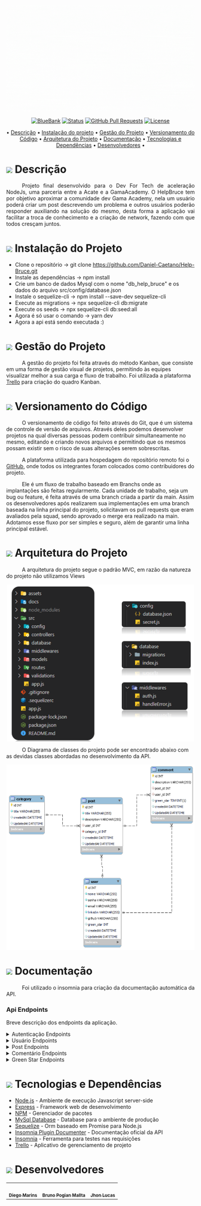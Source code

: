<!--

<p align="center">
  <img align="center" src="https://github.com/jonaslucenafilho/BlueBankPanAcademy/blob/main/assets/BlueBank_IMG.jpg" width="800px" />
</p> -->

![dscatalog-catalog](https://github.com/Daniel-Caetano/Help-Bruce/blob/develop/assets/helpbruce.gif)

<!-- <h1 align="center">Helpe Bruce</h1> -->

<div align="center">

[![BlueBank](https://img.shields.io/badge/HelpBruce-name-blue.svg)](http://BlueBank.url.com)
[![Status](https://img.shields.io/badge/status-active-success.svg)]()
[![GitHub Pull Requests](https://img.shields.io/github/issues-pr/kylelobo/The-Documentation-Compendium.svg)](https://github.com/jonaslucenafilho/BlueBankPanAcademy/pulls)
[![License](https://img.shields.io/badge/license-MIT-blue.svg)](LICENSE.md)

</div>

<p align="center">
	• <a href="#descricao">Descrição</a> •
  <a href="#instalacao-do-projeto">Instalação do projeto</a> •
	<a href="#gestao-do-projeto">Gestão do Projeto</a> •
	<a href="#versionamento">Versionamento do Código</a> •
	<a href="#arquitetura">Arquitetura do Projeto</a> •
	<a href="#documentacao">Documentação</a> •
	<a href="#tecnologias-dependencias">Tecnologias e Dependências</a> •
	<a href="#desenvolvedores">Desenvolvedores</a> •
</p>

<h1 id="descricao">
	<img src="https://img.icons8.com/external-tal-revivo-color-tal-revivo/24/000000/external-readme-is-a-easy-to-build-a-developer-hub-that-adapts-to-the-user-logo-color-tal-revivo.png"/>
  Descrição
</h1>

<p align="justify"> &emsp;&emsp;&emsp;Projeto final desenvolvido para o Dev For Tech de aceleração NodeJs, uma parceria entre a Acate e a GamaAcademy. O HelpBruce tem por objetivo aproximar a comunidade dev Gama Academy, nela um usuário poderá criar um post descrevendo um problema e outros usuários poderão responder auxiliando na solução do mesmo, desta forma a aplicação vai facilitar a troca de conhecimento e a criação de network, fazendo com que todos cresçam juntos.
</p>

<h1 id="instalacao-do-projeto">
<img src="https://img.icons8.com/color/software-installer.png"/>
  Instalação do Projeto
</h1>

- Clone o repositório -> git clone https://github.com/Daniel-Caetano/Help-Bruce.git
- Instale as dependências -> npm install
- Crie um banco de dados Mysql com o nome "db_help_bruce" e os dados do arquivo src/config/database.json
- Instale o sequelize-cli -> npm install --save-dev sequelize-cli
- Execute as migrations -> npx sequelize-cli db:migrate
- Execute os seeds -> npx sequelize-cli db:seed:all
- Agora é só usar o comando -> yarn dev
- Agora a api está sendo executada :)

<h1 id="gestao-do-projeto">
	<img height="28" src="https://img.icons8.com/fluency/50/000000/project.png"/>
  Gestão do Projeto
</h1>

<p text-align="justify"> &emsp;&emsp;&emsp;A gestão do projeto foi feita através do método Kanban, que consiste em uma forma de gestão visual de projetos, permitindo às equipes visualizar melhor a sua carga e fluxo de trabalho. Foi utilizada a plataforma <a href="https://www.atlassian.com/br/software/trello">Trello</a> para criação do quadro Kanban.
</p>

<h1 id="versionamento">
<img src="https://img.icons8.com/officel/30/000000/compare-git.png"/>
  Versionamento do Código
</h1>

<p text-align="justify">&emsp;&emsp;&emsp;O versionamento de código foi feito através do Git, que é um sistema de controle de versão de arquivos. Através deles podemos desenvolver projetos na qual diversas pessoas podem contribuir simultaneamente no mesmo, editando e criando novos arquivos e permitindo que os mesmos possam existir sem o risco de suas alterações serem sobrescritas.
</p>

<p text-align="justify">&emsp;&emsp;&emsp;A plataforma utilizada para hospedagem do repositório remoto foi o <a href="https://github.com/">GitHub</a>, onde todos os integrantes foram colocados como contribuidores do projeto.
</p>

<p text-align="justify">&emsp;&emsp;&emsp;Ele é um fluxo de trabalho baseado em Branchs onde as implantações são feitas regularmente. Cada unidade de trabalho, seja um bug ou feature, é feita através de uma branch criada a partir da main. Assim os desenvolvedores após realizarem sua implementações em uma branch baseada na linha principal do projeto, solicitavam os pull requests que eram avaliados pela squad, sendo aprovado o merge era realizado na main. Adotamos esse fluxo por ser simples e seguro, além de garantir uma linha principal estável. 
</p>

<h1 id="arquitetura">
<img src="https://img.icons8.com/office/30/000000/blueprint.png"/>
  Arquitetura do Projeto
</h1>

<p text-align="justify">&emsp;&emsp;&emsp;A arquitetura do projeto segue o padrão MVC, em razão da natureza do projeto não utilizamos Views </p>

<p align="center">  
  <img align="center" src="https://github.com/Daniel-Caetano/Help-Bruce/blob/develop/assets/arquitetura.png" width="500px" />
</p>

<p text-align="justify">&emsp;&emsp;&emsp;O Diagrama de classes do projeto pode ser encontrado abaixo com as devidas classes abordadas no desenvolvimento da API. </p>

<p align="center">  
  <img align="center" src="https://github.com/Daniel-Caetano/Help-Bruce/blob/develop/assets/diagrama.png" width="600px" />
</p>

<h1 id="documentacao">
<img height="30" src="https://img.icons8.com/color/48/000000/documents.png"/>
  Documentação
</h1>

<p text-align="justify"> &emsp;&emsp;&emsp;Foi utilizado o insomnia para criação da documentação automática da API. 
</p>

### Api Endpoints

Breve descrição dos endpoints da aplicação.

<details>
  <summary>Autenticação Endpoints</summary>
 <br>
  
  Gera um token de autenticação
  ``` ruby
  POST /login
  ```   
  | Parametro | Tipo | Descrição |
  | :--- | :--- | :--- |
  | `email` | `string` | **Requerido**. Email do usuário |
  | `senha` | `string` | **Requerido**. Senha do usuário |

</details>

<details>
  <summary>Usuário Endpoints</summary>
 <br>  
  
  Cadastra um novo usuário
  ``` ruby
  POST /users
  ```   
  | Parametro | Tipo | Descrição |
  | :--- | :--- | :--- |
  | `nome ` | `string` | **Requerido**. Nome do usuário |
  | `senha ` | `string`| **Requerido**. Senha do usuário |	
  | `email ` | `string` | **Requerido**. Email do usuário |
  | `linkedin ` | `string` | **Requerido**. Conta do Linkedin do usuário |
  | `github ` | `string` | **Requerido**. Conta do Github do usuário|

Retorna uma lista de usuários

```ruby
GET /users
```

Retorna um único usuário a partir do id

```ruby
GET /users/{id}
```

| Parametro | Tipo      | Descrição                                       |
| :-------- | :-------- | :---------------------------------------------- |
| `id `     | `integer` | **Requerido**. Id do usuário que será procurado |

Atualiza os dados de um usuário a partir do id

```ruby
PUT /users/{id}
```

| Parametro   | Tipo      | Descrição                                    |
| :---------- | :-------- | :------------------------------------------- |
| `id `       | `integer` | **Requerido**.Id do usuário a ser atualizado |
| `nome `     | `string`  | **Opcional**. Nome do usuário                |
| `senha `    | `string`  | **Opcional**. Senha do usuário               |
| `email `    | `string`  | **Opcional**. Email do usuário               |
| `linkedin ` | `string`  | **Opcional**. Conta do Linkedin do usuário   |
| `github `   | `string`  | **Opcional**. Conta do Github do usuário     |

Deleta um usuário a partir do id

```ruby
DELETE /users/{id}
```

| Parametro | Tipo      | Descrição                                   |
| :-------- | :-------- | :------------------------------------------ |
| `id `     | `integer` | **Requerido**. id do usuário a ser removido |

</details>
<details>
  <summary>Post Endpoints</summary>
 <br>  
  
  Cadastra um novo post
  ``` ruby
  POST /post
  ```   
  | Parametro      | Tipo     | Descrição                                        |
  | :---           | :---     | :-------------------------------                 |
  | `title `       | `string` | **Requerido**. Titulo do problema do usuário     |
  | `description ` | `string` | **Requerido**.  Descrição do problema do usuário |	
  | `category_id ` | `integer`| **Requerido**. Id da categoria do problema       |

Retorna uma lista de posts

```ruby
GET /posts
```

Retorna um único post a partir do id

```ruby
GET /posts/{id}
```

| Parametro | Tipo      | Descrição                                    |
| :-------- | :-------- | :------------------------------------------- |
| `id `     | `integer` | **Requerido**. Id do post que será procurado |

Atualiza os dados de um post a partir do id

```ruby
PUT /posts/{id}
```

| Parametro      | Tipo      | Descrição                                 |
| :------------- | :-------- | :---------------------------------------- |
| `id `          | `integer` | **Requerido**.Id do post a ser atualizado |
| `title `       | `string`  | **Opcional**. Titulo do post              |
| `description ` | `string`  | **Opcional**. Descrição do post           |

Deleta um post a partir do id

```ruby
DELETE /posts/{id}
```

| Parametro | Tipo      | Descrição                                |
| :-------- | :-------- | :--------------------------------------- |
| `id `     | `integer` | **Requerido**. id do post a ser removido |

</details>

<details>
  <summary>Comentário Endpoints</summary>
 <br>  
  
   Cadastra um novo comentário
  ``` ruby
  POST /comments
  ```   
  | Parametro      | Tipo     | Descrição                                        |
  | :---           | :---     | :-------------------------------                 |
  | `description ` | `string` | **Requerido**. comentário a ser realizado |	
  | `post_id ` | `integer`| **Requerido**. Id do post que vai receber o comentário    |

Retorna uma lista de comments

```ruby
GET /comments
```

Retorna um único comentário a partir do id

```ruby
GET /comments/{id}
```

| Parametro | Tipo      | Descrição                                          |
| :-------- | :-------- | :------------------------------------------------- |
| `id `     | `integer` | **Requerido**. Id do comentário que será procurado |

Atualiza os dados de um comentário a partir do id

```ruby
PUT /comments/{id}
```

| Parametro      | Tipo      | Descrição                                       |
| :------------- | :-------- | :---------------------------------------------- |
| `id `          | `integer` | **Requerido**.Id do comentário a ser atualizado |
| `description ` | `string`  | **Opcional**. Nova descrição no comentário      |

Deleta um comentário a partir do id

```ruby
DELETE /comments/{id}
```

| Parametro | Tipo      | Descrição                                      |
| :-------- | :-------- | :--------------------------------------------- |
| `id `     | `integer` | **Requerido**. id do comentário a ser removido |

</details>

<details>
  <summary>Green Star Endpoints</summary>
 <br>  
 
  Retorna uma agencia a partir do id informado
  ``` ruby
  POST /users/registerStar
  ```
  | Parametro | Tipo      | Descrição                                         |
  | :-------- | :-------- | :------------------------------------------       |
  | `id `     | `integer` | **Requerido**. id do comentário que vai receber a Green Star    |
  
</details>

<h1 id="tecnologias-dependencias">
<img height="30" src="https://img.icons8.com/fluency/50/000000/administrative-tools.png"/>
	Tecnologias e Dependências
</h1>

<a name = "tech_stack"></a>

- [Node.js](https://nodejs.org/) - Ambiente de execução Javascript server-side
- [Express](https://expressjs.com/pt-br/) - Framework web de desenvolvimento
- [NPM](https://www.npmjs.com/) - Gerenciador de pacotes
- [MySql Database](https://www.mysql.com/) - Database para o ambiente de produção
- [Sequelize](https://sequelize.org/) - Orm baseado em Promise para Node.js
- [Insomnia Plugin Documenter](https://insomnia.rest/plugins/insomnia-plugin-documenter) - Documentação oficial da API
- [Insomnia](https://insomnia.rest/) - Ferramenta para testes nas requisições
- [Trello](https://trello.com/) - Aplicativo de gerenciamento de projeto

<h1 id="desenvolvedores">
<img height="30" src="https://img.icons8.com/color/48/000000/devpost.png"/>
  Desenvolvedores
</h1>

<table align="center">
  <tr>
    <td align="center"><a href="https://github.com/diegomarins33"><img style="border-radius: 50%;" src="https://avatars.githubusercontent.com/diegomarins33" width="100px;" alt=""/><br /><sub><b>Diego Marins</b></sub></a><br /><a href="https://github.com/diegomarins33" title="Diego Marins"></a>
    </td>
    <td align="center"><a href="https://github.com/BrunoPogianMallta"><img style="border-radius: 50%;" src="https://avatars.githubusercontent.com/BrunoPogianMallta" width="100px;" alt=""/><br /><sub><b>Bruno Pogian Mallta</b></sub></a><br /><a href="https://github.com/BrunoPogianMallta" title="Bruno Pogian Mallta"></a>
    </td>
    <td align="center"><a href="https://github.com/jhonlucassilva10"><img style="border-radius: 50%;" src="https://avatars.githubusercontent.com/jhonlucassilva10" width="100px;" alt=""/><br /><sub><b>Jhon Lucas</b></sub></a><br /><a href="https://github.com/jhonlucassilva10" title="Jhon Lucas"></a></td>
  </tr>
</table>
